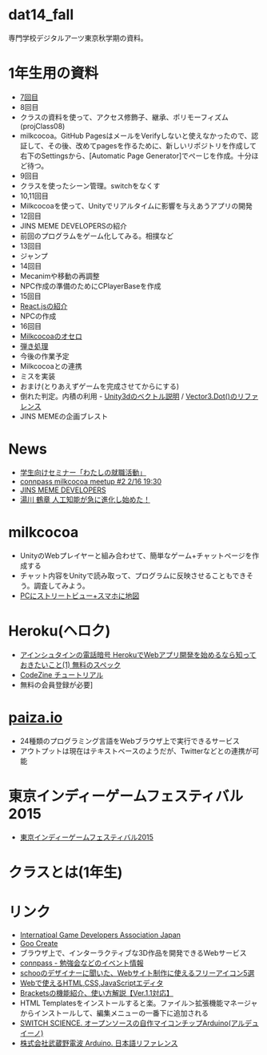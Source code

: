 dat14_fall
==========

専門学校デジタルアーツ東京秋学期の資料。

# 1年生用の資料
- [7回目](https://github.com/tanakaedu/dat14_fall/wiki/1%E5%B9%B407)
- 8回目
 - クラスの資料を使って、アクセス修飾子、継承、ポリモーフィズム(projClass08)
 - milkcocoa。GitHub PagesはメールをVerifyしないと使えなかったので、認証して、その後、改めてpagesを作るために、新しいリポジトリを作成して右下のSettingsから、[Automatic Page Generator]でぺーじを作成。十分ほど待つ。
- 9回目
 - クラスを使ったシーン管理。switchをなくす
- 10,11回目
 - Milkcocoaを使って、Unityでリアルタイムに影響を与えあうアプリの開発
- 12回目
 - JINS MEME DEVELOPERSの紹介
 - 前回のプログラムをゲーム化してみる。相撲など
- 13回目
 - ジャンプ
- 14回目
 - Mecanimや移動の再調整
 - NPC作成の準備のためにCPlayerBaseを作成
- 15回目
 - [React.jsの紹介](https://egghead.io/lessons/react-react-in-7-minutes)
 - NPCの作成
- 16回目
 - [Milkcocoaのオセロ](https://github.com/showsuzu/Othello_with_milkcocoa)
 - [弾き処理](https://github.com/tanakaedu/dat14_fall/wiki/1%E5%B9%B416%E5%9B%9E%E3%80%80%E5%BC%BE%E3%81%8D%E9%A3%9B%E3%81%B0%E3%81%99)
- 今後の作業予定
 - Milkcocoaとの連携
 - ミスを実装
- おまけ(とりあえずゲームを完成させてからにする)
 - 倒れた判定。内積の利用 - [Unity3dのベクトル説明](http://docs-jp.unity3d.com/Documentation/Manual/UnderstandingVectorArithmetic.html) / [Vector3.Dot()のリファレンス](http://docs.unity3d.com/ScriptReference/Vector3.Dot.html)
 - JINS MEMEの企画ブレスト


# News
- [学生向けセミナー「わたしの就職活動」](http://www.igda.jp/modules/bulletin/index.php?page=article&storyid=1334)
- [connpass milkcocoa meetup #2 2/16 19:30](http://mlkcca.connpass.com/event/11212/)
- [JINS MEME DEVELOPERS](http://developers.jins.com/ja/)
- [湯川 鶴章 人工知能が急に進化し始めた！](http://thewave.jp/archives/1985)

# milkcocoa
- UnityのWebプレイヤーと組み合わせて、簡単なゲーム+チャットページを作成する
- チャット内容をUnityで読み取って、プログラムに反映させることもできそう。調査してみよう。
- [PCにストリートビュー+スマホに地図](http://alfe.hateblo.jp/entry/streetview%2Bmilkcocoa)

# Heroku(ヘロク)
- [アインシュタインの電話暗号 HerokuでWebアプリ開発を始めるなら知っておきたいこと(1) 無料のスペック](http://blog.ruedap.com/2011/04/29/ruby-heroku-web-app-development-tips-1)
- [CodeZine チュートリアル](http://codezine.jp/article/detail/8051)
 - 無料の会員登録が必要]

# [paiza.io](http://paiza.io)
- 24種類のプログラミング言語をWebブラウザ上で実行できるサービス
- アウトプットは現在はテキストベースのようだが、Twitterなどとの連携が可能

# 東京インディーゲームフェスティバル2015
- [東京インディーゲームフェスティバル2015](http://www.igda.jp/modules/bulletin/index.php?page=article&storyid=1337)

# クラスとは(1年生)

# リンク
- [Internatioal Game Developers Association Japan](http://www.igda.jp)
- [Goo Create](http://www.goocreate.com/)
 - ブラウザ上で、インターラクティブな3D作品を開発できるWebサービス
- [connpass - 勉強会などのイベント情報](http://connpass.com/)
- [schooのデザイナーに聞いた、Webサイト制作に使えるフリーアイコン5選](https://schoo.jp/design/article/77?ref=nlw5)
- [Webで使えるHTML,CSS,JavaScriptエディタ](http://www.chrome-life.com/html5/5447/)
- [Bracketsの機能紹介、使い方解説【Ver.1.1対応】](http://qiita.com/assialiholic/items/c8137321c7599a168b16)
 - HTML Templatesをインストールすると楽。ファイル＞拡張機能マネージャからインストールして、編集メニューの一番下に追加される
- [SWITCH SCIENCE. オープンソースの自作マイコンチップArduino(アルデュイーノ)](https://www.switch-science.com/catalog/789/)
- [株式会社武蔵野電波 Arduino. 日本語リファレンス](http://www.musashinodenpa.com/arduino/ref/)
